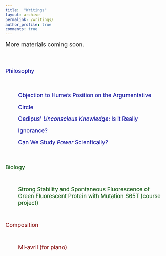 ```yaml
---
title:  "Writings"
layout: archive
permalink: /writings/
author_profile: true
comments: true
---
```



<font size="4">
More materials coming soon.
</font>


<html>
<head>
<style>
p.medium {
    line-height: 1.3;
}

p.big {
    line-height: 1.8;
}

</style>
</head>
<body>


<br><br>

<span style="font-size: 13pt; color: #000099"> Philosophy </span>

<br>

<p style="font-size: 13pt; color: #000099; margin-left: 40px; text-decoration: none">
<a href="./hume.html" style="font-size: 13pt; color: #000099; line-height:210%; text-decoration: none"> Objection to Hume’s Position on the Argumentative Circle </a>
<br>
<a href="./knowledge.html" style="font-size: 13pt; color: #000099; line-height:210%; text-decoration: none"> Oedipus' <i>Unconscious Knowledge</i>: Is it Really Ignorance? </a>
<br>
<a href="./power.html" style="font-size: 13pt; color: #000099; line-height:210%; text-decoration: none"> Can We Study <i>Power</i> Scienfically? </a>

</p>

<br>

<span style="font-size: 13pt; color: #004d00"> Biology </span>

<br>

<p style="font-size: 13pt; color: #004d00; margin-left: 40px; text-decoration: none">
<a href="../misc-files/pang-bios-gfp-2018.pdf" style="color: #004d00; text-decoration: none"> Strong Stability and Spontaneous Fluorescence of Green Fluorescent Protein with Mutation S65T (course project) </a>
</p>


<br>

<span style="font-size: 13pt; color: #800000"> Composition </span>

<br>

<p style="font-size: 13pt; color: #800000; margin-left: 40px; text-decoration: none">
<a href="../misc-files/mi-avril.pdf" style="color: #800000; text-decoration: none"> Mi-avril (for piano) </a>
</p>


